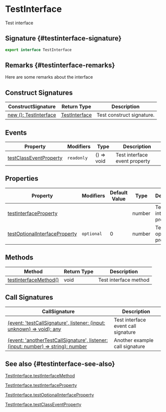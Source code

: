 # TestInterface

Test interface

## Signature {#testinterface-signature}

```typescript
export interface TestInterface
```

## Remarks {#testinterface-remarks}

Here are some remarks about the interface

## Construct Signatures


|  ConstructSignature | Return Type | Description |
|  --- | --- | --- |
|  [new (): TestInterface](docs/simple-suite-test/testinterface-_new_-constructsignature) | [TestInterface](docs/simple-suite-test/testinterface-interface) | Test construct signature. |

## Events


|  Property | Modifiers | Type | Description |
|  --- | --- | --- | --- |
|  [testClassEventProperty](docs/simple-suite-test/testinterface-testclasseventproperty-propertysignature) | <code>readonly</code> | () =&gt; void | Test interface event property |

## Properties


|  Property | Modifiers | Default Value | Type | Description |
|  --- | --- | --- | --- | --- |
|  [testInterfaceProperty](docs/simple-suite-test/testinterface-testinterfaceproperty-propertysignature) |  |  | number | Test interface property |
|  [testOptionalInterfaceProperty](docs/simple-suite-test/testinterface-testoptionalinterfaceproperty-propertysignature) | <code>optional</code> | 0 | number | Test optional property |

## Methods


|  Method | Return Type | Description |
|  --- | --- | --- |
|  [testInterfaceMethod()](docs/simple-suite-test/testinterface-testinterfacemethod-methodsignature) | void | Test interface method |

## Call Signatures


|  CallSignature | Description |
|  --- | --- |
|  [(event: 'testCallSignature', listener: (input: unknown) =&gt; void): any](docs/simple-suite-test/testinterface-_call_-callsignature) | Test interface event call signature |
|  [(event: 'anotherTestCallSignature', listener: (input: number) =&gt; string): number](docs/simple-suite-test/testinterface-_call__1-callsignature) | Another example call signature |

## See also {#testinterface-see-also}

[TestInterface.testInterfaceMethod](docs/simple-suite-test/testinterface-testinterfacemethod-methodsignature)

[TestInterface.testInterfaceProperty](docs/simple-suite-test/testinterface-testinterfaceproperty-propertysignature)

[TestInterface.testOptionalInterfaceProperty](docs/simple-suite-test/testinterface-testoptionalinterfaceproperty-propertysignature)

[TestInterface.testClassEventProperty](docs/simple-suite-test/testinterface-testclasseventproperty-propertysignature)

